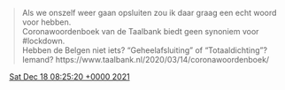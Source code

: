 > Als we onszelf weer gaan opsluiten zou ik daar graag een echt woord voor hebben\.   
> Coronawoordenboek van de Taalbank biedt geen synoniem voor \#lockdown\.   
> Hebben de Belgen niet iets? “Geheelafsluiting” of “Totaaldichting”?  
> Iemand?  https://www\.taalbank\.nl/2020/03/14/coronawoordenboek/

<img src="../../media/tweet.ico" width="12" /> [Sat Dec 18 08:25:20 +0000 2021](https://twitter.com/DromerDenker/status/1472120785347219460)